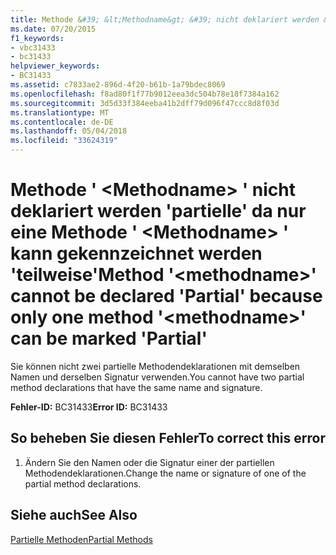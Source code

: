 ```yaml
---
title: Methode &#39; &lt;Methodname&gt; &#39; nicht deklariert werden &#39;partielle&#39; da nur eine Methode &#39; &lt;Methodname&gt; &#39; kann gekennzeichnet werden &#39;teilweise&#39;
ms.date: 07/20/2015
f1_keywords:
- vbc31433
- bc31433
helpviewer_keywords:
- BC31433
ms.assetid: c7833ae2-896d-4f20-b61b-1a79bdec8069
ms.openlocfilehash: f8ad80f1f77b9012eea3dc504b78e18f7384a162
ms.sourcegitcommit: 3d5d33f384eeba41b2dff79d096f47ccc8d8f03d
ms.translationtype: MT
ms.contentlocale: de-DE
ms.lasthandoff: 05/04/2018
ms.locfileid: "33624319"
---
```

# <a name="method-39ltmethodnamegt39-cannot-be-declared-39partial39-because-only-one-method-39ltmethodnamegt39-can-be-marked-39partial39"></a><span data-ttu-id="2a3cb-102">Methode &#39; &lt;Methodname&gt; &#39; nicht deklariert werden &#39;partielle&#39; da nur eine Methode &#39; &lt;Methodname&gt; &#39; kann gekennzeichnet werden &#39;teilweise&#39;</span><span class="sxs-lookup"><span data-stu-id="2a3cb-102">Method &#39;&lt;methodname&gt;&#39; cannot be declared &#39;Partial&#39; because only one method &#39;&lt;methodname&gt;&#39; can be marked &#39;Partial&#39;</span></span>
<span data-ttu-id="2a3cb-103">Sie können nicht zwei partielle Methodendeklarationen mit demselben Namen und derselben Signatur verwenden.</span><span class="sxs-lookup"><span data-stu-id="2a3cb-103">You cannot have two partial method declarations that have the same name and signature.</span></span>  
  
 <span data-ttu-id="2a3cb-104">**Fehler-ID:** BC31433</span><span class="sxs-lookup"><span data-stu-id="2a3cb-104">**Error ID:** BC31433</span></span>  
  
## <a name="to-correct-this-error"></a><span data-ttu-id="2a3cb-105">So beheben Sie diesen Fehler</span><span class="sxs-lookup"><span data-stu-id="2a3cb-105">To correct this error</span></span>  
  
1.  <span data-ttu-id="2a3cb-106">Ändern Sie den Namen oder die Signatur einer der partiellen Methodendeklarationen.</span><span class="sxs-lookup"><span data-stu-id="2a3cb-106">Change the name or signature of one of the partial method declarations.</span></span>  
  
## <a name="see-also"></a><span data-ttu-id="2a3cb-107">Siehe auch</span><span class="sxs-lookup"><span data-stu-id="2a3cb-107">See Also</span></span>  
 [<span data-ttu-id="2a3cb-108">Partielle Methoden</span><span class="sxs-lookup"><span data-stu-id="2a3cb-108">Partial Methods</span></span>](../../visual-basic/programming-guide/language-features/procedures/partial-methods.md)
